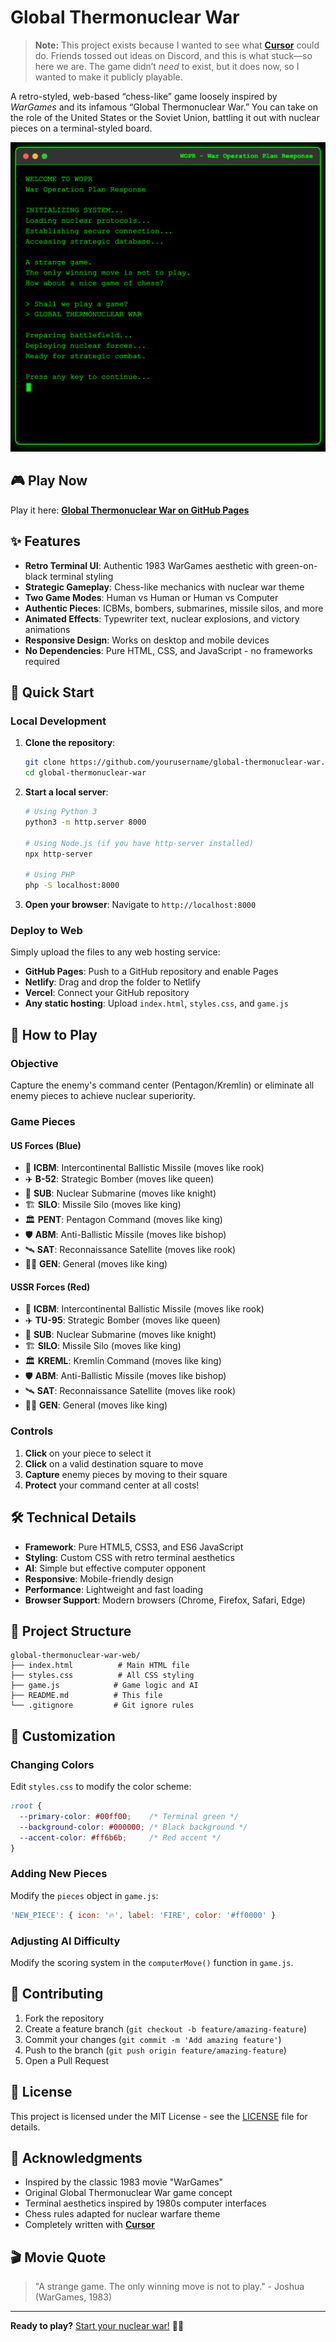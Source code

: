 # Global Thermonuclear War

> **Note:** This project exists because I wanted to see what [**Cursor**](https://cursor.com/) could do. Friends tossed out ideas on Discord, and this is what stuck—so here we are. The game didn’t *need* to exist, but it does now, so I wanted to make it publicly playable.  

A retro-styled, web-based “chess-like” game loosely inspired by *WarGames* and its infamous “Global Thermonuclear War.” You can take on the role of the United States or the Soviet Union, battling it out with nuclear pieces on a terminal-styled board. 

![Game Screenshot](screenshot1.png)
<!-- Updated screenshot -->

## 🎮 Play Now  

Play it here: [**Global Thermonuclear War on GitHub Pages**](https://femmexfmr.github.io/global-thermonuclear-war/)  

## ✨ Features

- **Retro Terminal UI**: Authentic 1983 WarGames aesthetic with green-on-black terminal styling
- **Strategic Gameplay**: Chess-like mechanics with nuclear war theme
- **Two Game Modes**: Human vs Human or Human vs Computer
- **Authentic Pieces**: ICBMs, bombers, submarines, missile silos, and more
- **Animated Effects**: Typewriter text, nuclear explosions, and victory animations
- **Responsive Design**: Works on desktop and mobile devices
- **No Dependencies**: Pure HTML, CSS, and JavaScript - no frameworks required

## 🚀 Quick Start

### Local Development

1. **Clone the repository**:
   ```bash
   git clone https://github.com/yourusername/global-thermonuclear-war.git
   cd global-thermonuclear-war
   ```

2. **Start a local server**:
   ```bash
   # Using Python 3
   python3 -m http.server 8000
   
   # Using Node.js (if you have http-server installed)
   npx http-server
   
   # Using PHP
   php -S localhost:8000
   ```

3. **Open your browser**:
   Navigate to `http://localhost:8000`

### Deploy to Web

Simply upload the files to any web hosting service:
- **GitHub Pages**: Push to a GitHub repository and enable Pages
- **Netlify**: Drag and drop the folder to Netlify
- **Vercel**: Connect your GitHub repository
- **Any static hosting**: Upload `index.html`, `styles.css`, and `game.js`

## 🎯 How to Play

### Objective
Capture the enemy's command center (Pentagon/Kremlin) or eliminate all enemy pieces to achieve nuclear superiority.

### Game Pieces

#### US Forces (Blue)
- 🚀 **ICBM**: Intercontinental Ballistic Missile (moves like rook)
- ✈️ **B-52**: Strategic Bomber (moves like queen)
- 🚢 **SUB**: Nuclear Submarine (moves like knight)
- 🏗️ **SILO**: Missile Silo (moves like king)
- 🏛️ **PENT**: Pentagon Command (moves like king)
- 🛡️ **ABM**: Anti-Ballistic Missile (moves like bishop)
- 🛰️ **SAT**: Reconnaissance Satellite (moves like rook)
- 👨‍✈️ **GEN**: General (moves like king)

#### USSR Forces (Red)
- 🚀 **ICBM**: Intercontinental Ballistic Missile (moves like rook)
- ✈️ **TU-95**: Strategic Bomber (moves like queen)
- 🚢 **SUB**: Nuclear Submarine (moves like knight)
- 🏗️ **SILO**: Missile Silo (moves like king)
- 🏛️ **KREML**: Kremlin Command (moves like king)
- 🛡️ **ABM**: Anti-Ballistic Missile (moves like bishop)
- 🛰️ **SAT**: Reconnaissance Satellite (moves like rook)
- 👨‍✈️ **GEN**: General (moves like king)

### Controls
1. **Click** on your piece to select it
2. **Click** on a valid destination square to move
3. **Capture** enemy pieces by moving to their square
4. **Protect** your command center at all costs!

## 🛠️ Technical Details

- **Framework**: Pure HTML5, CSS3, and ES6 JavaScript
- **Styling**: Custom CSS with retro terminal aesthetics
- **AI**: Simple but effective computer opponent
- **Responsive**: Mobile-friendly design
- **Performance**: Lightweight and fast loading
- **Browser Support**: Modern browsers (Chrome, Firefox, Safari, Edge)

## 📁 Project Structure

```
global-thermonuclear-war-web/
├── index.html          # Main HTML file
├── styles.css          # All CSS styling
├── game.js            # Game logic and AI
├── README.md          # This file
└── .gitignore         # Git ignore rules
```

## 🎨 Customization

### Changing Colors
Edit `styles.css` to modify the color scheme:
```css
:root {
  --primary-color: #00ff00;    /* Terminal green */
  --background-color: #000000; /* Black background */
  --accent-color: #ff6b6b;     /* Red accent */
}
```

### Adding New Pieces
Modify the `pieces` object in `game.js`:
```javascript
'NEW_PIECE': { icon: '🔥', label: 'FIRE', color: '#ff0000' }
```

### Adjusting AI Difficulty
Modify the scoring system in the `computerMove()` function in `game.js`.

## 🤝 Contributing

1. Fork the repository
2. Create a feature branch (`git checkout -b feature/amazing-feature`)
3. Commit your changes (`git commit -m 'Add amazing feature'`)
4. Push to the branch (`git push origin feature/amazing-feature`)
5. Open a Pull Request

## 📄 License

This project is licensed under the MIT License - see the [LICENSE](LICENSE) file for details.

## 🙏 Acknowledgments

- Inspired by the classic 1983 movie "WarGames"
- Original Global Thermonuclear War game concept
- Terminal aesthetics inspired by 1980s computer interfaces
- Chess rules adapted for nuclear warfare theme
- Completely written with [**Cursor**](https://cursor.com/)

## 🎬 Movie Quote

> "A strange game. The only winning move is not to play." - Joshua (WarGames, 1983)

---

**Ready to play?** [Start your nuclear war!](https://femmexfmr.github.io/global-thermonuclear-war) 🚀💥
